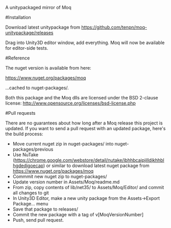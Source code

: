 A unitypackaged mirror of Moq

#Installation

Download latest unitypackage from https://github.com/tenpn/moq-unitypackage/releases

Drag into Unity3D editor window, add everything. Moq will now be available for editor-side tests. 

#Reference

The nuget version is available from here:

https://www.nuget.org/packages/moq

...cached to nuget-packages/.

Both this package and the Moq dlls are licensed under the BSD 2-clause license:
http://www.opensource.org/licenses/bsd-license.php

#Pull requests

There are no guarantees about how long after a Moq release this project is updated. If you want to send a pull request with an updated package, here's the build process:

- Move current nuget zip in nuget-packages/ into nuget-packages/previous
- Use NuTake (https://chrome.google.com/webstore/detail/nutake/ibhhbcaipjilldjkhhblhgdedjgoecap) or similar to download latest nuget package from https://www.nuget.org/packages/moq
- Commmit new nuget zip to nuget-packages/
- Update version number in Assets/Moq/readme.md 
- From zip, copy contents of lib/net35/ to Assets/Moq/Editor/ and commit all changes to git
- In Unity3D Editor, make a new unity package from the Assets->Export Package... menu
- Save that package to releases/
- Commit the new package with a tag of v[MoqVersionNumber]
- Push, send pull request.